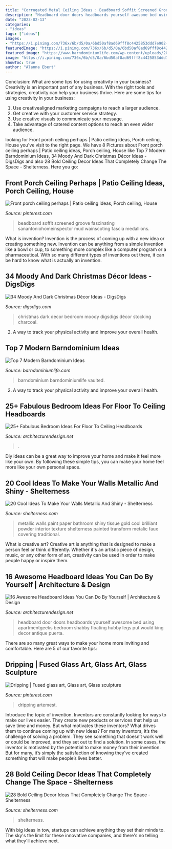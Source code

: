 ```yaml
---
title: "Corrugated Metal Ceiling Ideas : Beadboard Soffit Screened Groove Fascinating Sanantoniohomeinspector Mud Wainscoting Fascia Medallions"
description: "Headboard door doors headboards yourself awesome bed using apartmentgeeks bedroom shabby floating hubby legs put would king decor antique puerta"
date: "2023-02-13"
categories:
- "ideas"
tags: ["ideas"]
images:
- "https://i.pinimg.com/736x/6b/d5/0a/6bd50af8ad69fff8c4425853ddd7e902--porch-ceiling-ceiling-decor.jpg"
featuredImage: "https://i.pinimg.com/736x/6b/d5/0a/6bd50af8ad69fff8c4425853ddd7e902--porch-ceiling-ceiling-decor.jpg"
featured_image: "https://www.barndominiumlife.com/wp-content/uploads/2021/01/VaultedCeilings2.jpg"
image: "https://i.pinimg.com/736x/6b/d5/0a/6bd50af8ad69fff8c4425853ddd7e902--porch-ceiling-ceiling-decor.jpg"
ShowToc: true
author: "Alanna Ebert"
---
```



Conclusion: What are some tips for using creativity in your business?
Creativity is an important part of any business. With the right tools and strategies, creativity can help your business thrive. Here are some tips for using creativity in your business: 
1. Use creativealigned marketing campaigns to reach a larger audience.
2. Get creative with your customer service strategy.
3. Use creative visuals to communicate your message.
4. Take advantage of catered content options to reach an even wider audience.

	

		
looking for Front porch ceiling perhaps | Patio ceiling ideas, Porch ceiling, House you've visit to the right page. We have 8 Pictures about Front porch ceiling perhaps | Patio ceiling ideas, Porch ceiling, House like Top 7 Modern Barndominium Ideas, 34 Moody And Dark Christmas Décor Ideas - DigsDigs and also 28 Bold Ceiling Decor Ideas That Completely Change The Space - Shelterness. Here you go:
		
    
## Front Porch Ceiling Perhaps | Patio Ceiling Ideas, Porch Ceiling, House

<img loading=lazy src="https://i.pinimg.com/736x/6b/d5/0a/6bd50af8ad69fff8c4425853ddd7e902--porch-ceiling-ceiling-decor.jpg" onerror="this.onerror=null;this.src='https://tse4.mm.bing.net/th?id=OIP.aSk1eMEpYiFT6vuEvvolMgHaFr&amp;pid=15.1';" alt="Front porch ceiling perhaps | Patio ceiling ideas, Porch ceiling, House">

_Source: pinterest.com_

>beadboard soffit screened groove fascinating sanantoniohomeinspector mud wainscoting fascia medallions. 

	

What is invention?
Invention is the process of coming up with a new idea or creating something new. Invention can be anything from a simple invention like a bowl or cup, to something more complex like a computer program or a pharmaceutical. With so many different types of inventions out there, it can be hard to know what is actually an invention.

    
## 34 Moody And Dark Christmas Décor Ideas - DigsDigs

<img loading=lazy src="https://www.digsdigs.com/photos/2016/11/13-dark-christmas-bedroom-decor-with-metallic-ornaments.jpg" onerror="this.onerror=null;this.src='https://tse1.mm.bing.net/th?id=OIP.2YkBCqAOQXB_HjQuQXNvBQHaLC&amp;pid=15.1';" alt="34 Moody And Dark Christmas Décor Ideas - DigsDigs">

_Source: digsdigs.com_

>christmas dark decor bedroom moody digsdigs décor stocking charcoal. 

	

2. A way to track your physical activity and improve your overall health.

    
## Top 7 Modern Barndominium Ideas

<img loading=lazy src="https://www.barndominiumlife.com/wp-content/uploads/2021/01/VaultedCeilings2.jpg" onerror="this.onerror=null;this.src='https://tse2.mm.bing.net/th?id=OIP.EFjY_tTxmRVfiWCkiBWF-wHaJ4&amp;pid=15.1';" alt="Top 7 Modern Barndominium Ideas">

_Source: barndominiumlife.com_

>barndominium barndominiumlife vaulted. 

	

2. A way to track your physical activity and improve your overall health.

    
## 25+ Fabulous Bedroom Ideas For Floor To Ceiling Headboards

<img loading=lazy src="https://cdn.architecturendesign.net/wp-content/uploads/2015/08/AD-Floor-To-Ceiling-Headboards-27.jpg" onerror="this.onerror=null;this.src='https://tse4.mm.bing.net/th?id=OIP.h0FBf5Bgd32dHU89IEzpJgHaJ4&amp;pid=15.1';" alt="25+ Fabulous Bedroom Ideas For Floor To Ceiling Headboards">

_Source: architecturendesign.net_

>. 

	

Diy ideas can be a great way to improve your home and make it feel more like your own. By following these simple tips, you can make your home feel more like your own personal space.

    
## 20 Cool Ideas To Make Your Walls Metallic And Shiny - Shelterness

<img loading=lazy src="http://i.shelterness.com/metallic-walls-18.jpeg" onerror="this.onerror=null;this.src='https://tse3.mm.bing.net/th?id=OIP.darOK52XNaPDKdjoCfoG6gAAAA&amp;pid=15.1';" alt="20 Cool Ideas To Make Your Walls Metallic And Shiny - Shelterness">

_Source: shelterness.com_

>metallic walls paint paper bathroom shiny tissue gold cool brilliant powder interior texture shelterness painted transform metalic faux covering traditional. 

	

What is creative art?
Creative art is anything that is designed to make a person feel or think differently. Whether it's an artistic piece of design, music, or any other form of art, creativity can be used in order to make people happy or inspire them.

    
## 16 Awesome Headboard Ideas You Can Do By Yourself | Architecture &amp; Design

<img loading=lazy src="https://cdn.architecturendesign.net/wp-content/uploads/2014/09/93.jpg" onerror="this.onerror=null;this.src='https://tse1.mm.bing.net/th?id=OIP.X9VfwjRooIgYcQtYlLfohwHaJ4&amp;pid=15.1';" alt="16 Awesome Headboard Ideas You Can Do By Yourself | Architecture &amp; Design">

_Source: architecturendesign.net_

>headboard door doors headboards yourself awesome bed using apartmentgeeks bedroom shabby floating hubby legs put would king decor antique puerta. 

	

There are so many great ways to make your home more inviting and comfortable. Here are 5 of our favorite tips:

    
## Dripping | Fused Glass Art, Glass Art, Glass Sculpture

<img loading=lazy src="https://i.pinimg.com/736x/c9/82/ba/c982ba3f09fac308be0e1893fea558f1.jpg" onerror="this.onerror=null;this.src='https://tse3.mm.bing.net/th?id=OIP.Kfrr7eZ7nhvBV_UCNDCXdAHaLI&amp;pid=15.1';" alt="Dripping | Fused glass art, Glass art, Glass sculpture">

_Source: pinterest.com_

>dripping artemest. 

	

Introduce the topic of invention.
Inventors are constantly looking for ways to make our lives easier. They create new products or services that help us save time and money. But what motivates these inventors? What drives them to continue coming up with new ideas?
For many inventors, it’s the challenge of solving a problem. They see something that doesn’t work well or could be improved, and they set out to find a solution. In some cases, the inventor is motivated by the potential to make money from their invention. But for many, it’s simply the satisfaction of knowing they’ve created something that will make people’s lives better.

    
## 28 Bold Ceiling Decor Ideas That Completely Change The Space - Shelterness

<img loading=lazy src="https://i.shelterness.com/2016/05/turquoise-entryway-ceiling.jpg" onerror="this.onerror=null;this.src='https://tse2.mm.bing.net/th?id=OIP.BHfOw2wOsgLoGcLDTuFLngHaK_&amp;pid=15.1';" alt="28 Bold Ceiling Decor Ideas That Completely Change The Space - Shelterness">

_Source: shelterness.com_

>shelterness. 

	

With big ideas in tow, startups can achieve anything they set their minds to. The sky's the limit for these innovative companies, and there's no telling what they'll achieve next.


